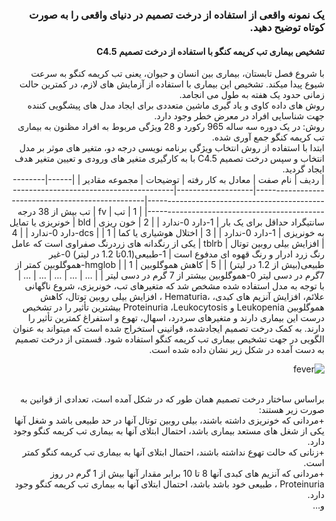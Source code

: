 <div dir="rtl">
  
  ### یک نمونه واقعی از استفاده از درخت تصمیم در دنیای واقعی را به صورت کوتاه توضیح دهید.
  
  #### تشخیص بیماری تب کریمه کنگو با استفاده از درخت تصمیم C4.5
  
  با شروع فصل تابستان، بیماری بین انسان و حیوان، یعنی تب کریمه کنگو به سرعت شیوع پیدا میکند. تشخیص این بیماری با
استفاده از آزمایش های لازم، در کمترین حالت زمانی حدود یک هفته به طول می انجامد.
  <br/>
  روش های داده کاوی و یاد گیری ماشین متعددی برای ایجاد مدل های پیشگویی کننده جهت شناسایی افراد در معرض خطر وجود دارد.
  <br/>
  روش:
  در یک دوره سه ساله 965 رکورد و 28 ویژگی مربوط به افراد مظنون به بیماری تب کریمه کنگو جمع آوری شده.
  <br/>
  ابتدا با استفاده از روش انتخاب ویژگی برنامه نویسی درجه دو، متغیر های موثر بر مدل انتخاب و سپس درخت تصمیم C4.5 با به کارگیری متغیر های ورودی و تعیین متغیر هدف ایجاد گردید.
  <br/>
  | ردیف | نام صفت                 | معادل به کار رفته | توضیحات                                                                            | مجموعه مقادیر                                                               |
|------|-------------------------|-------------------|------------------------------------------------------------------------------------|-----------------------------------------------------------------------------|
| 1    | تب                      | fv                | تب بیش از 38 درجه سانتیگراد حداقل برای یک بار                                      | 1-دارد 0-ندارد                                                              |
| 2    | خون ریزی                | bld               | خونریزی یا تمایل به خونریزی                                                        | 1-دارد 0-ندارد                                                              |
| 3    | اختلال هوشیاری یا کما   | dcs               |                                                                                    | 1-دارد 0-ندارد                                                              |
| 4    | افزایش بیلی روبین توتال | tblrb             | یکی از رنگدانه های زردرنگ صفراوی است که عامل رنگ زرد ادرار و رنگ قهوه ای مدفوع است | 1-طبیعی(0.1تا 1.2 در لیتر) 0-غیر طبیعی(بیش از 1.2 در لیتر)                  |
| 5    | کاهش هموگلوبین          | hmglob            |                                                                                    | 1-هموگلوبین کمتر از 7گرم در دسی لیتر 0-هموگلوبین بیشتر از 7 گرم در دسی لیتر |
| ...  | ...                     | ...               | ...                                                                                | ...                                                                         |
  <br/>
  با توجه به مدل استفاده شده مشخص شد که متغیرهای تب،
خونریزی، شروع ناگهانی علائم، افزایش آنزیم های کبدی،
،Hematuria ، افزایش بیلی روبین توتال، کاهش هموگلوبین
Leukopenia و Proteinuria ،Leukocytosis
بیشترین تأثیر را در تشخیص درست این بیماری دارند و
متغیرهای سردرد، اسهال، تهوع و استفراغ کمترین تأثیر را
دارند. به کمک درخت تصمیم ایجادشده، قوانینی استخراج شده
است که میتواند به عنوان الگویی در جهت تشخیص بیماری
تب کریمه کنگو استفاده شود. قسمتی از درخت تصمیم به دست
آمده در شکل زیر نشان داده شده است.
  
  ![fever](https://github.com/semnan-university-ai/machine-learning-class/blob/main/excersiecs/Eveaskari/Exc%20(10)/c4.5.JPG)
  
  
  <br/>
  براساس ساختار درخت تصمیم همان طور که در شکل آمده
است، تعدادی از قوانین به صورت زیر هستند:
  <br/>
  +مردانی که خونریزی داشته باشند، بیلی روبین توتال 
آنها در حد طبیعی باشد و شغل آنها یکی از شغل های مستعد
بیماری باشد، احتمال ابتلای آنها به بیماری تب کریمه کنگو
وجود دارد.
  <br/>
  +زنانی که حالت تهوع نداشته باشند، احتمال ابتلای 
آنها به بیماری تب کریمه کنگو کمتر است.
  <br/>
  +مردانی که آنزیم های کبدی آنها 8 تا 10 برابر مقدار 
آنها بیش از 1 گرم در روز Proteinuria ، طبیعی خود باشد
باشد، احتمال ابتلای آنها به بیماری تب کریمه کنگو وجود
دارد.
  <br/>
  و...
  <br/>
  
  <br/>
  
  <br/>
  
  <br/>
  
  <br/>
  
  <br/>
  
  </div>
